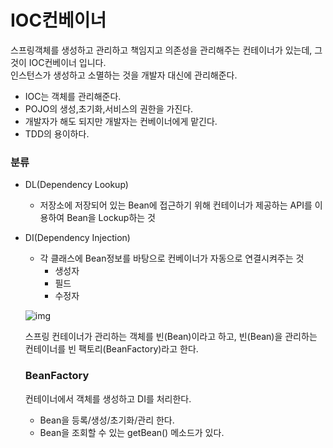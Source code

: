 # IOC컨베이너
스프링객체를 생성하고 관리하고 책임지고 의존성을 관리해주는 컨테이너가 있는데, 그것이 IOC컨베이너 입니다.<br>
인스턴스가 생성하고 소멸하는 것을 개발자 대신에 관리해준다.
+ IOC는 객체를 관리해준다.
+ POJO의 생성,초기화,서비스의 권한을 가진다.
+ 개발자가 해도 되지만 개발자는 컨베이너에게 맡긴다.
+ TDD의 용이하다.

### 분류
+ DL(Dependency Lookup)
    +  저장소에 저장되어 있는 Bean에 접근하기 위해 컨테이너가 제공하는 API를 이용하여 Bean을 Lockup하는 것
+ DI(Dependency Injection)
    + 각 클래스에 Bean정보를 바탕으로 컨베이너가 자동으로 연결시켜주는 것
        + 생성자 
        + 필드
        + 수정자

    ![img](https://img1.daumcdn.net/thumb/R1280x0/?scode=mtistory2&fname=https%3A%2F%2Fblog.kakaocdn.net%2Fdn%2Fx4WUU%2Fbtq9gXndYek%2FCwB8xqIdfQh1ox2P9H6bV1%2Fimg.png)

    스프링 컨테이너가 관리하는 객체를 빈(Bean)이라고 하고, 빈(Bean)을 관리하는 컨테이너를 빈 팩토리(BeanFactory)라고 한다.

    ### BeanFactory
    컨테이너에서 객체를 생성하고 DI를 처리한다.<br>
    + Bean을 등록/생성/초기화/관리 한다.
    + Bean을 조회할 수 있는 getBean() 메소드가 있다.